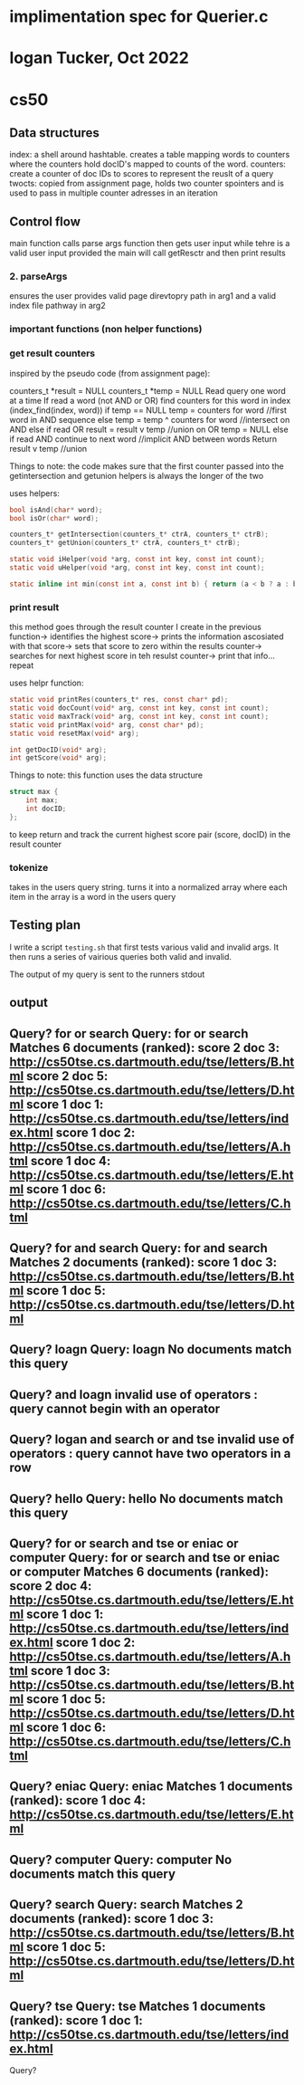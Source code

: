 # implimentation spec for Querier.c

# logan Tucker, Oct 2022
# cs50

## Data structures 
index: a shell around hashtable. creates a table mapping words to
 counters where the counters hold docID's mapped to counts of the
  word.
counters: create a counter of doc IDs to scores to represent the
 reuslt of a query
twocts: copied from assignment page, holds two counter spointers and
 is used to pass in multiple counter adresses in an iteration

## Control flow
main function calls parse args function then gets user input
while tehre is a valid user input provided the main will call
 getResctr and then print results

### 2. parseArgs
ensures the user provides valid page direvtopry path in arg1 and a
 valid index file pathway in arg2

### important functions (non helper functions)

### get result counters
inspired by the pseudo code (from assignment page):

counters_t *result = NULL
counters_t *temp = NULL
Read query one word at a time
    If read a word (not AND or OR)
        find counters for this word in index (index_find(index, word))
        if temp == NULL
            temp = counters for word   //first word in AND sequence
        else
            temp = temp ^ counters for word  //intersect on AND
    else if read OR
        result = result v temp //union on OR
        temp = NULL
    else if read AND
        continue to next word  //implicit AND between words
Return result v temp //union

Things to note:
the code makes sure that the first counter passed into the getintersection and getunion helpers is always the longer of the two

uses helpers:
```c
bool isAnd(char* word);
bool isOr(char* word);

counters_t* getIntersection(counters_t* ctrA, counters_t* ctrB);
counters_t* getUnion(counters_t* ctrA, counters_t* ctrB);

static void iHelper(void *arg, const int key, const int count);
static void uHelper(void *arg, const int key, const int count);

static inline int min(const int a, const int b) { return (a < b ? a : b);}
```


### print result
this method goes through the result counter I create in the previous
 function-> identifies the highest score-> prints the information
  ascosiated with that score-> sets that score to zero within the
   results counter-> searches for next highest score in teh resulst
    counter-> print that info... repeat

uses helpr function: 
```c
static void printRes(counters_t* res, const char* pd);
static void docCount(void* arg, const int key, const int count);
static void maxTrack(void* arg, const int key, const int count);
static void printMax(void* arg, const char* pd);
static void resetMax(void* arg);

int getDocID(void* arg);
int getScore(void* arg);
```
Things to note:
this function uses the data structure 
```c
struct max {
	int max;
	int docID;
};
```

to keep return and track the current highest score pair (score,
 docID) in the result counter

### tokenize
takes in the users query string. turns it into a normalized array
 where each item in the array is a word in the users query

## Testing plan
I write a script `testing.sh` that first tests various valid and
 invalid args. It then runs a series of vairious queries both valid
  and invalid.

The output of my query is sent to the runners stdout


## output 

Query? for or search
Query: for or search 
Matches 6 documents (ranked):
score   2  doc   3: http://cs50tse.cs.dartmouth.edu/tse/letters/B.html
score   2  doc   5: http://cs50tse.cs.dartmouth.edu/tse/letters/D.html
score   1  doc   1: http://cs50tse.cs.dartmouth.edu/tse/letters/index.html
score   1  doc   2: http://cs50tse.cs.dartmouth.edu/tse/letters/A.html
score   1  doc   4: http://cs50tse.cs.dartmouth.edu/tse/letters/E.html
score   1  doc   6: http://cs50tse.cs.dartmouth.edu/tse/letters/C.html
--------------------------------------------------------
Query? for and search
Query: for and search 
Matches 2 documents (ranked):
score   1  doc   3: http://cs50tse.cs.dartmouth.edu/tse/letters/B.html
score   1  doc   5: http://cs50tse.cs.dartmouth.edu/tse/letters/D.html
--------------------------------------------------------
Query? loagn
Query: loagn 
No documents match this query
--------------------------------------------------------
Query? and loagn
invalid use of operators : query cannot begin with an operator
--------------------------------------------------------
Query? logan and search or and tse
invalid use of operators : query cannot have two operators in a row
--------------------------------------------------------
Query? hello
Query: hello 
No documents match this query
--------------------------------------------------------
Query? for or search and tse or eniac or computer
Query: for or search and tse or eniac or computer 
Matches 6 documents (ranked):
score   2  doc   4: http://cs50tse.cs.dartmouth.edu/tse/letters/E.html
score   1  doc   1: http://cs50tse.cs.dartmouth.edu/tse/letters/index.html
score   1  doc   2: http://cs50tse.cs.dartmouth.edu/tse/letters/A.html
score   1  doc   3: http://cs50tse.cs.dartmouth.edu/tse/letters/B.html
score   1  doc   5: http://cs50tse.cs.dartmouth.edu/tse/letters/D.html
score   1  doc   6: http://cs50tse.cs.dartmouth.edu/tse/letters/C.html
--------------------------------------------------------
Query? eniac
Query: eniac 
Matches 1 documents (ranked):
score   1  doc   4: http://cs50tse.cs.dartmouth.edu/tse/letters/E.html
--------------------------------------------------------
Query? computer
Query: computer 
No documents match this query
--------------------------------------------------------
Query? search
Query: search 
Matches 2 documents (ranked):
score   1  doc   3: http://cs50tse.cs.dartmouth.edu/tse/letters/B.html
score   1  doc   5: http://cs50tse.cs.dartmouth.edu/tse/letters/D.html
--------------------------------------------------------
Query? tse
Query: tse 
Matches 1 documents (ranked):
score   1  doc   1: http://cs50tse.cs.dartmouth.edu/tse/letters/index.html
--------------------------------------------------------
Query? 





